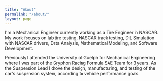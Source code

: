 ```yaml
---
title: "About"
permalink: "/about/"
layout: page
---
```



I'm a Mechanical Engineer currently working as a Tire Engineer in NASCAR. My work focuses on lab tire testing, NASCAR track testing, DiL Simulation with NASCAR drivers, Data Analysis, Mathematical Modeling, and Software Development. 

Previously I attended the University of Guelph for Mechanical Engineering where I was part of the Gryphon Racing Formula SAE Team for 3 years. As the Suspension Lead I drove the design, manufacturing, and testing of the car's suspension system, according to vehicle performance goals.


